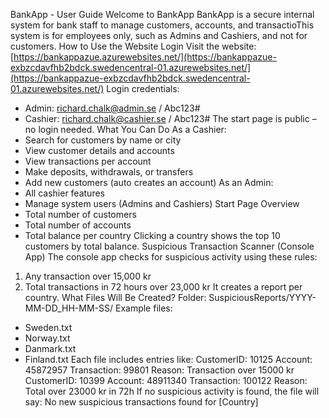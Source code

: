 BankApp - User Guide
Welcome to BankApp
BankApp is a secure internal system for bank staff to manage customers, accounts, and transactioThis system is for employees only, such as Admins and Cashiers, and not for customers.
How to Use the Website
Login
Visit the website: [https://bankappazue.azurewebsites.net/](https://bankappazue-exbzcdavfhb2bdck.swedencentral-01.azurewebsites.net/](https://bankappazue-exbzcdavfhb2bdck.swedencentral-01.azurewebsites.net/)
Login credentials:
- Admin: richard.chalk@admin.se / Abc123#
- Cashier: richard.chalk@cashier.se / Abc123#
The start page is public – no login needed.
What You Can Do
As a Cashier:
- Search for customers by name or city
- View customer details and accounts
- View transactions per account
- Make deposits, withdrawals, or transfers
- Add new customers (auto creates an account)
As an Admin:
- All cashier features
- Manage system users (Admins and Cashiers)
Start Page Overview
- Total number of customers
- Total number of accounts
- Total balance per country
Clicking a country shows the top 10 customers by total balance.
Suspicious Transaction Scanner (Console App)
The console app checks for suspicious activity using these rules:
1. Any transaction over 15,000 kr
2. Total transactions in 72 hours over 23,000 kr
It creates a report per country.
What Files Will Be Created?
Folder: SuspiciousReports/YYYY-MM-DD_HH-MM-SS/
Example files:
- Sweden.txt
- Norway.txt
- Danmark.txt
- Finland.txt
Each file includes entries like:
CustomerID: 10125
Account: 45872957
Transaction: 99801
Reason: Transaction over 15000 kr
CustomerID: 10399
Account: 48911340
Transaction: 100122
Reason: Total over 23000 kr in 72h
If no suspicious activity is found, the file will say:
No new suspicious transactions found for [Country]
